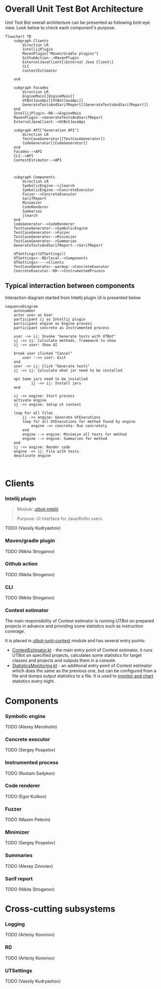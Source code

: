 # Overall Unit Test Bot Architecture

Unit Test Bot overall architecture can be presented as following bird-eye view. Look below to check each component's purpose.

```mermaid
flowchart TB
    subgraph Clients
        direction LR
        IntellijPlugin        
        MavenPlugin["Maven/Gradle plugins"]
        GithubAction-->MavenPlugin
        ExternalJavaClient[\External Java Client\]
        CLI
        ContestEstimator    
                     
    end    

    subgraph Facades
        direction LR
        EngineMain[[EngineMain]]
        UtBotJavaApi[[UtBotJavaApi]]
        GenerateTestsAndSarifReport[[GenerateTestsAndSarifReport]]       
    end
    IntellijPlugin--RD-->EngineMain
    MavenPlugin-->GenerateTestsAndSarifReport
    ExternalJavaClient-->UtBotJavaApi

    subgraph API["Generation API"]
        direction LR
        TestCaseGenerator[[TestCaseGenerator]]
        CodeGenerator[[CodeGenerator]]
    end
    Facades-->API
    CLI-->API
    ContestEstimator-->API
    
        

    subgraph Components
        direction LR
        SymbolicEngine-->jlearch
        SymbolicEngine-->ConcreteExecutor
        Fuzzer-->ConcreteExecutor
        SarifReport
        Minimizer
        CodeRenderer
        Summaries
        jlearch
    end    
    CodeGenerator-->CodeRenderer
    TestCaseGenerator-->SymbolicEngine
    TestCaseGenerator-->Fuzzer
    TestCaseGenerator-->Minimizer
    TestCaseGenerator-->Summaries
    GenerateTestsAndSarifReport-->SarifReport

    UTSettings((UTSettings))
    UTSettings<--RD/local-->Components    
    UTSettings<---->Clients
    TestCaseGenerator--warmup-->ConcreteExecutor
    ConcreteExecutor--RD-->InstrumentedProcess

```

## Typical interraction between components 

Interaction diagram started from Intellij plugin UI is presented below
```mermaid
sequenceDiagram
    autonumber
    actor user as User
    participant ij as Intellij plugin
    participant engine as Engine process
    participant concrete as Instrumented process
    
    user ->> ij: Invoke "Generate tests with UTBot"
    ij ->> ij: Calculate methods, framework to show
    ij ->> user: Show UI

    break user clicked "Cancel"
        user -->> user: Exit
    end
    user ->> ij: Click "Generate tests"
    ij ->> ij: Calculate what jar need to be installed
        
    opt Some jars need to be installed  
            ij ->> ij: Install jars
    end

    ij ->> engine: Start process
    activate engine
    ij ->> engine: Setup ut context
    
    loop For all files
        ij ->> engine: Generate UtExecutions
        loop for all UtExecutions for method found by engine
            engine ->> concrete: Run concretely            
        end
        engine --> engine: Minimize all tests for method
        engine --> engine: Summaries for method
    end
    ij ->> engine: Render code
    engine ->> ij: File with tests
    deactivate engine

    
```

# Clients

### Intellij plugin
> Module: [utbot-intellij](https://github.com/UnitTestBot/UTBotJava/tree/main/utbot-intellij)
>
> Purpose: UI interface for Java/Kotlin users


TODO (Vassily Kudryashov)

### Maven/gradle plugin

TODO (Nikita Stroganov)

### Github action

TODO (Nikita Stroganov)

### CLI

TODO (Nikita Stroganov)

### Contest estimator
The main responsibility of Contest estimator is running UTBot on prepared projects in advance and providing some statistics such as instruction coverage.

It is placed in [utbot-junit-contest][contest estimator 1] module and has several entry points:
- [ContestEstimator.kt][contest estimator 2] - the main entry point of Contest estimator, it runs UTBot on specified projects, calculates some statistics for target classes and projects and outputs them in a console. 
- [StatisticsMonitoring.kt][contest estimator 3] - an additional entry point of Contest estimator which does the same as the previous one, but can be configured from a file and dumps output statistics to a file. 
It is used to [monitor and chart][contest estimator 4] statistics every night.

[contest estimator 1]: ../utbot-junit-contest
[contest estimator 2]: ../utbot-junit-contest/src/main/kotlin/org/utbot/contest/ContestEstimator.kt
[contest estimator 3]: ../utbot-junit-contest/src/main/kotlin/org/utbot/monitoring/StatisticsMonitoring.kt
[contest estimator 4]: NightStatisticsMonitoring.md

# Components

### Symbolic engine
TODO (Alexey Menshutin)

### Concrete executor
TODO (Sergey Pospelov)

### Instrumented process
TODO (Rustam Sadykov)

### Code renderer
TODO (Egor Kulikov)

### Fuzzer
TODO (Maxim Pelevin)

### Minimizer
TODO (Sergey Pospelov)

### Summaries
TODO (Alexey Zinoviev)

### Sarif report
TODO (Nikita Stroganov)



# Cross-cutting subsystems

### Logging
TODO (Arteniy Kononov)

### RD
TODO (Arteniy Kononov)

### UTSettings
TODO (Vassily Kudryashov)

